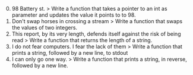 0. 98 Battery st. > Write a function that takes a pointer to an int as parameter and updates the value it points to to 98.
1. Don't swap horses in crossing a stream > Write a function that swaps the values of two integers.
2. This report, by its very length, defends itself against the risk of being read > Write a function that returns the length of a string.
3. I do not fear computers. I fear the lack of them > Write a function that prints a string, followed by a new line, to stdout
4. I can only go one way.  > Write a function that prints a string, in reverse, followed by a new line.
